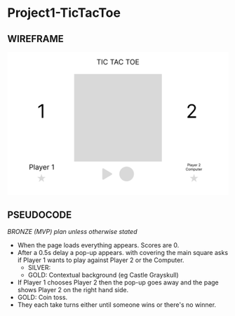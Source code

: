 # Project1-TicTacToe

## WIREFRAME

![My Wireframe](wireframe.jpg)

## PSEUDOCODE
*BRONZE (MVP) plan unless otherwise stated*
- When the page loads everything appears. Scores are 0.
- After a 0.5s delay a pop-up appears. with covering the main square asks if Player 1 wants 
  to play against Player 2 or the Computer.
  - SILVER: 
  - GOLD: Contextual background (eg Castle Grayskull)
- If Player 1 chooses Player 2 then the pop-up goes away and the page shows Player 2 
  on the right hand side.
- GOLD: Coin toss.
- They each take turns either until someone wins or there's no winner.
